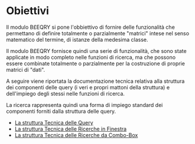 # Obiettivi
Il modulo B£EQRY si pone l'obbiettivo di fornire delle funzionalità che permettano di definire totalmente o parzialmente "matrici" intese nel senso matematico del termine, di istanze della medesima classe.

Il modulo B£EQRY fornisce quindi una serie di funzionalità, che sono state applicate in modo completo nelle funzioni di ricerca, ma che possono essere combinate totalmente o parzialmente per la costruzione di proprie matrici di "dati".

A seguire viene riportata la documentazione tecnica relativa alla struttura dei componenti delle query (i veri e propri mattoni della struttura) e dell'impiego degli stessi nelle funzioni di ricerca.

La ricerca rappresenta quindi una forma di impiego standard dei componenti forniti dalla struttura delle query.

- [La struttura Tecnica delle Query](Sorgenti/DOC/TA/B£AMO/B£EQRYA11A)
- [La struttura Tecnica delle Ricerche in Finestra](Sorgenti/DOC/TA/B£AMO/B£EQRYA11B)
- [La struttura Tecnica delle Ricerche da Combo-Box](Sorgenti/DOC/TA/B£AMO/B£EQRYA11C)

